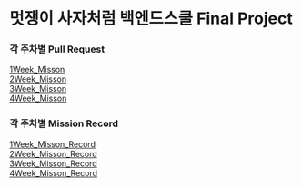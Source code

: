 # 멋쟁이 사자처럼 백엔드스쿨 Final Project


### 각 주차별 Pull Request
<a href="https://github.com/likelion-backendschool/FinalProject_KimSeEun_team8/pull/2">1Week_Misson</a><br>
<a href="https://github.com/likelion-backendschool/FinalProject_KimSeEun_team8/pull/3">2Week_Misson</a><br>
<a href="https://github.com/likelion-backendschool/FinalProject_KimSeEun_team8/pull/4">3Week_Misson</a><br>
<a href="https://github.com/likelion-backendschool/FinalProject_KimSeEun_team8/pull/5">4Week_Misson</a><br>

### 각 주차별 Mission Record
<a href="https://github.com/likelion-backendschool/FinalProject_KimSeEun_team8/blob/master/1Week_Misson_Record/1Week_Misson_Record.md">1Week_Misson_Record</a><br>
<a href="https://github.com/likelion-backendschool/FinalProject_KimSeEun_team8/blob/master/2Week_Misson_Record/2Week_Misson_Record.md">2Week_Misson_Record</a><br>
<a href="https://github.com/likelion-backendschool/FinalProject_KimSeEun_team8/blob/master/3Week_Misson_Record/3Week_Misson_Record.md">3Week_Misson_Record</a><br>
<a href="https://github.com/likelion-backendschool/FinalProject_KimSeEun_team8/blob/master/4Week_Misson_Record/4Week_Misson_Record.md">4Week_Misson_Record</a><br>
